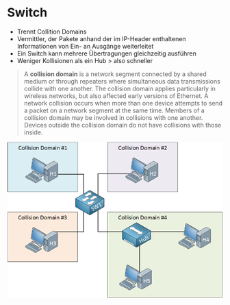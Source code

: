 # Switch

* Trennt Collition Domains
* Vermittler, der Pakete anhand der im IP-Header enthaltenen Informationen von Ein- an Ausgänge weiterleitet
* Ein Switch kann mehrere Übertragungen gleichzeitig ausführen
* Weniger Kollisionen als ein Hub &gt; also schneller

> A **collision domain** is a network segment connected by a shared medium or through repeaters where simultaneous data transmissions collide with one another. The collision domain applies particularly in wireless networks, but also affected early versions of Ethernet. A network collision occurs when more than one device attempts to send a packet on a network segment at the same time. Members of a collision domain may be involved in collisions with one another. Devices outside the collision domain do not have collisions with those inside.

![](../../../.gitbook/assets/collition-domain.png)

